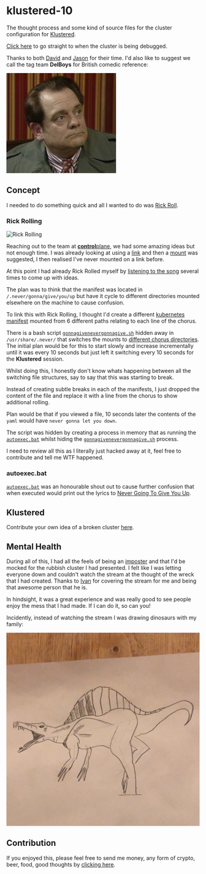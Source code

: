 # klustered-10

The thought process and some kind of source files for the cluster configuration for [Klustered](https://www.youtube.com/playlist?list=PLz0t90fOInA5IyhoT96WhycPV8Km-WICj).

[Click here](https://www.youtube.com/watch?v=Ju1WmHfK6t8&t=5176s) to go straight to when the cluster is being debugged.

Thanks to both [David](https://twitter.com/rawkode) and [Jason](https://twitter.com/detiber) for their time.
I'd also like to suggest we call the tag team **DelBoys** for British comedic reference:

![DelBoy](delboy.png)

## Concept

I needed to do something quick and all I wanted to do was [Rick Roll](https://en.wikipedia.org/wiki/Rickrolling).

### Rick Rolling

![Rick Rolling](https://media.giphy.com/media/olAik8MhYOB9K/giphy.gif)

Reaching out to the team at [**control**plane](https://control-plane.io), we had some amazing ideas but not enough time.
I was already looking at using a [link](https://man7.org/linux/man-pages/man1/ln.1.html) and then a [mount](https://man7.org/linux/man-pages/man8/mount.8.html) was suggested, I then realised I've never mounted on a link before.

At this point I had already Rick Rolled myself by [listening to the song](https://songwhip.com/rick-astley/never-gonna-give-you-up) several times to come up with ideas.

The plan was to think that the manifest was located in `/.never/gonna/give/you/up` but have it cycle to different directories mounted elsewhere on the machine to cause confusion.

To link this with Rick Rolling, I thought I'd create a different [kubernetes manifest](https://kubernetes.io/docs/reference/setup-tools/kubeadm/implementation-details/#constants-and-well-known-values-and-paths) mounted from 6 different paths relating to each line of the chorus.

There is a bash script [`gonnagivenevergonnagive.sh`](usr/share/.never/gonnagivenevergonnagive.sh) hidden away in `/usr/share/.never/` that switches the mounts to [different chorus directories](usr/share.never).  The initial plan would be for this to start slowly and increase incrementally until it was every 10 seconds but just left it switching every 10 seconds for the **Klustered** session.

Whilst doing this, I honestly don't know whats happening between all the switching file structures, say to say that this was starting to break.

Instead of creating subtle breaks in each of the manifests, I just dropped the content of the file and replace it with a line from the chorus to show additional rolling.

Plan would be that if you viewed a file, 10 seconds later the contents of the `yaml` would have `never gonna let you down`.

The script was hidden by creating a process in memory that as running the [`autoexec.bat`](.never/autoexec.bat) whilst hiding the [`gonnagivenevergonnagive.sh`](usr/share/.never/gonnagivenevergonnagive.sh) process.

I need to review all this as I literally just hacked away at it, feel free to contribute and tell me WTF happened.

### autoexec.bat

[`autoexec.bat`](.never/autoexec.bat) was an honourable shout out to cause further confusion that when executed would print out the lyrics to [Never Going To Give You Up](https://songwhip.com/rick-astley/never-gonna-give-you-up).

## Klustered

Contribute your own idea of a broken cluster [here](https://github.com/rawkode/live/issues/new?assignees=&labels=series%2Fklustered&template=klustered-guest.md&title=%3CYour+Name%3E+for+Klustered+Guest).

## Mental Health

During all of this, I had all the feels of being an [imposter](https://en.wikipedia.org/wiki/Impostor_syndrome) and that I'd be mocked for the rubbish cluster I had presented.  I felt like I was letting everyone down and couldn't watch the stream at the thought of the wreck that I had created.  Thanks to [Ivan](https://twitter.com/ipedrazas) for covering the stream for me and being that awesome person that he is.

In hindsight, it was a great experience and was really good to see people enjoy the mess that I had made.  If I can do it, so can you!

Incidently, instead of watching the stream I was drawing dinosaurs with my family:

![Dinosaur](dinosaur.png)

## Contribution

If you enjoyed this, please feel free to send me money, any form of crypto, beer, food, good thoughts by [clicking here](https://www.youtube.com/watch?v=dQw4w9WgXcQ).
